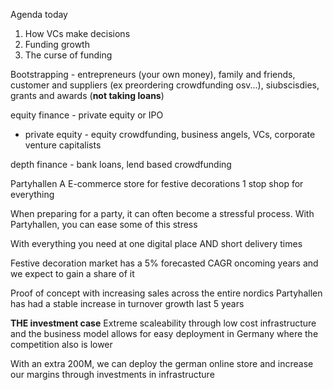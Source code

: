 Agenda today
1. How VCs make decisions
2. Funding growth
3. The curse of funding

Bootstrapping - entrepreneurs (your own money), family and friends, customer and suppliers (ex preordering  crowdfunding osv...), siubscisdies, grants and awards (**not taking loans**)

equity finance - private equity or IPO
- private equity - equity crowdfunding, business angels, VCs, corporate venture capitalists

depth finance - bank loans, lend based crowdfunding
















Partyhallen
A E-commerce store for festive decorations
1 stop shop for everything

When preparing for a party, it can often become a stressful process.
With Partyhallen, you can ease some of this stress

With everything you need at one digital place AND short delivery times

Festive decoration market has a 5% forecasted CAGR oncoming years and we expect to gain a share of it

Proof of concept with increasing sales across the entire nordics
Partyhallen has had a stable increase in turnover growth last 5 years

**THE investment case**
Extreme scaleability through low cost infrastructure and the business model allows for easy deployment in Germany where the competition also is lower

With an extra 200M, we can deploy the german online store and increase our margins through investments in infrastructure




